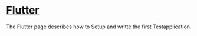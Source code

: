 # [Flutter](https://flutter.dev/docs/get-started/install)

The Flutter page describes how to Setup and writte the first Testapplication.


